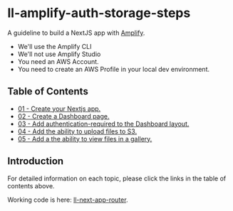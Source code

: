 # ll-amplify-auth-storage-steps
A guideline to build a NextJS app with [Amplify](https://docs.amplify.aws/). 

* We'll use the Amplify CLI 
* We'll not use Amplify Studio
* You need an AWS Account. 
* You need to create an AWS Profile in your local dev environment.  

## Table of Contents

* [01 - Create your Nextjs app.](docs/01-create-your-next-app-add-amplify.md)
* [02 - Create a Dashboard page.](docs/02-add-a-dashboard-page-and-layout.md)
* [03 - Add authentication-required to the Dashboard layout.](docs/03-add-required-auth-to-the-dashboard.md)
* [04 - Add the ability to upload files to S3.](docs/04-add-upload-files-to-storage.md)
* [05 - Add a the ability to view files in a gallery.](docs/05-add-image-gallery.md)

## Introduction

For detailed information on each topic, please click the links in the table of contents above.

Working code is here: [ll-next-app-router](https://github.com/clafonta/ll-next-app-router).

